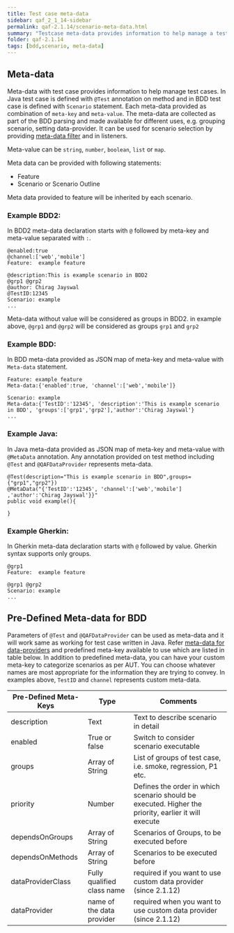 ```yaml
---
title: Test case meta-data
sidebar: qaf_2_1_14-sidebar
permalink: qaf-2.1.14/scenario-meta-data.html
summary: "Testcase meta-data provides information to help manage a test case.The meta-data are collected as part of the BDD parsing."
folder: qaf-2.1.14
tags: [bdd,scenario, meta-data]
---
```

## Meta-data 
Meta-data with test case provides information to help manage test cases. In Java test case is defined with `@Test` annotation on method and in BDD test case is defined with `Scenario` statement. Each meta-data provided as combination of `meta-key` and `meta-value`. The meta-data are collected as part of the BDD parsing and made available for different uses, e.g. grouping scenario, setting data-provider. It can be used for scenario selection by providing [meta-data filter](scenario_metadatata_filter_include_exclude_prop.html) and in listeners.


Meta-value can be `string`, `number`, `boolean`, `list` or `map`.

Meta data can be provided with following statements:
 * Feature
 * Scenario or Scenario Outline

Meta data provided to feature will be inherited by each scenario.

### Example BDD2:
In BDD2 meta-data declaration starts with `@` followed by meta-key and meta-value separated with `:`.

```
@enabled:true
@channel:['web','mobile']
Feature:  example feature

@description:This is example scenario in BDD2
@grp1 @grp2
@author: Chirag Jayswal
@TestID:12345
Scenario: example
...

```

Meta-data without value will be considered as groups in BDD2. in example above, `@grp1` and `@grp2` will be considered as groups `grp1` and `grp2`


### Example BDD:
In BDD meta-data provided as JSON map of meta-key and meta-value with `Meta-data` statement.

```
Feature: example feature
Meta-data:{'enabled':true, 'channel':['web','mobile']}

Scenario: example
Meta-data:{'TestID':'12345', 'description':'This is example scenario in BDD', 'groups':['grp1','grp2'],'author':'Chirag Jayswal'}
...

```
### Example Java:
In Java meta-data provided as JSON map of meta-key and meta-value with `@MetaData` annotation. Any annotation provided on test method including `@Test` and `@QAFDataProvider` represents meta-data.

```
@Test(description="This is example scenario in BDD",groups={"grp1","grp2"})
@MetaData("{'TestID':'12345', 'channel':['web','mobile'] ,'author':'Chirag Jayswal'}}"
public void example(){

}

```

### Example Gherkin:
In Gherkin meta-data declaration starts with `@` followed by value. Gherkin syntax supports only groups.


```
@grp1
Feature:  example feature

@grp1 @grp2
Scenario: example
...

```


## Pre-Defined Meta-data for BDD
Parameters of `@Test` and `@QAFDataProvider` can be used as meta-data and it will work same as working for test case written in Java. Refer [meta-data for data-providers](maketest_data_driven.html#meta-data) and predefined meta-key available to use which are listed in table below. In addition to predefined meta-data, you can have your custom meta-key to categorize scenarios as per AUT. You can choose whatever names are most appropriate for the information they are trying to convey. In examples above, `TestID` and `channel` represents custom meta-data.

|Pre-Defined Meta-Keys|Type|Comments|
|-------|--------|---------|
|description|Text|Text to describe scenario in detail|
|enabled| True or false|Switch to consider scenario executable|
|groups|Array of String|List of groups of test case, i.e. smoke, regression, P1 etc.|
|priority|Number|Defines the order in which scenario should be executed. Higher the priority, earlier it will execute|
|dependsOnGroups|Array of String|Scenarios of Groups, to be executed before|
|dependsOnMethods|Array of String|Scenarios to be executed before|
|dataProviderClass|Fully qualified class name|required if you want to use custom data provider (since 2.1.12)|
|dataProvider|name of the data provider|required when you want to use custom data provider (since 2.1.12)|


